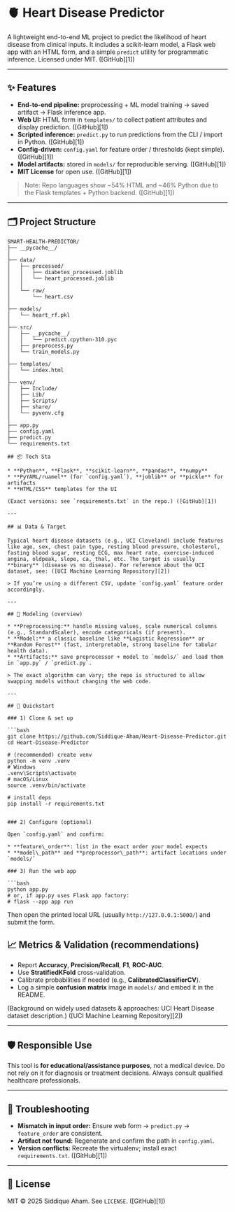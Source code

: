 
# 🫀 Heart Disease Predictor

A lightweight end-to-end ML project to predict the likelihood of heart disease from clinical inputs. It includes a scikit-learn model, a Flask web app with an HTML form, and a simple `predict` utility for programmatic inference. Licensed under MIT. ([GitHub][1])

---

## ✨ Features

* **End-to-end pipeline:** preprocessing + ML model training → saved artifact → Flask inference app.
* **Web UI:** HTML form in `templates/` to collect patient attributes and display prediction. ([GitHub][1])
* **Scripted inference:** `predict.py` to run predictions from the CLI / import in Python. ([GitHub][1])
* **Config-driven:** `config.yaml` for feature order / thresholds (kept simple). ([GitHub][1])
* **Model artifacts:** stored in `models/` for reproducible serving. ([GitHub][1])
* **MIT License** for open use. ([GitHub][1])

> Note: Repo languages show \~54% HTML and \~46% Python due to the Flask templates + Python backend. ([GitHub][1])

---

## 🗂️ Project Structure

```
SMART-HEALTH-PREDICTOR/
├── __pycache__/
│
├── data/
│   ├── processed/
│   │   ├── diabetes_processed.joblib
│   │   └── heart_processed.joblib
│   │
│   └── raw/
│       └── heart.csv
│
├── models/
│   └── heart_rf.pkl
│
├── src/
│   ├── __pycache__/
│   │   └── predict.cpython-310.pyc
│   ├── preprocess.py
│   └── train_models.py
│
├── templates/
│   └── index.html
│
├── venv/
│   ├── Include/
│   ├── Lib/
│   ├── Scripts/
│   ├── share/
│   └── pyvenv.cfg
│
├── app.py
├── config.yaml
├── predict.py
└── requirements.txt

## 📦 Tech Sta

* **Python**, **Flask**, **scikit-learn**, **pandas**, **numpy**
* **PyYAML/ruamel** (for `config.yaml`), **joblib** or **pickle** for artifacts
* **HTML/CSS** templates for the UI

(Exact versions: see `requirements.txt` in the repo.) ([GitHub][1])

---

## 📊 Data & Target

Typical heart disease datasets (e.g., UCI Cleveland) include features like age, sex, chest pain type, resting blood pressure, cholesterol, fasting blood sugar, resting ECG, max heart rate, exercise-induced angina, oldpeak, slope, ca, thal, etc. The target is usually **binary** (disease vs no disease). For reference about the UCI dataset, see: ([UCI Machine Learning Repository][2])

> If you’re using a different CSV, update `config.yaml` feature order accordingly.

---

## 🧠 Modeling (overview)

* **Preprocessing:** handle missing values, scale numerical columns (e.g., StandardScaler), encode categoricals (if present).
* **Model:** a classic baseline like **Logistic Regression** or **Random Forest** (fast, interpretable, strong baseline for tabular health data).
* **Artifacts:** save preprocessor + model to `models/` and load them in `app.py` / `predict.py`.

> The exact algorithm can vary; the repo is structured to allow swapping models without changing the web code.

---

## 🚀 Quickstart

### 1) Clone & set up

```bash
git clone https://github.com/Siddique-Aham/Heart-Disease-Predictor.git
cd Heart-Disease-Predictor

# (recommended) create venv
python -m venv .venv
# Windows
.venv\Scripts\activate
# macOS/Linux
source .venv/bin/activate

# install deps
pip install -r requirements.txt


### 2) Configure (optional)

Open `config.yaml` and confirm:

* **feature\_order**: list in the exact order your model expects
* **model\_path** and **preprocessor\_path**: artifact locations under `models/`

### 3) Run the web app

```bash
python app.py
# or, if app.py uses Flask app factory:
# flask --app app run
```

Then open the printed local URL (usually `http://127.0.0.1:5000/`) and submit the form.


## 📈 Metrics & Validation (recommendations)

* Report **Accuracy**, **Precision/Recall**, **F1**, **ROC-AUC**.
* Use **StratifiedKFold** cross-validation.
* Calibrate probabilities if needed (e.g., **CalibratedClassifierCV**).
* Log a simple **confusion matrix** image in `models/` and embed it in the README.

(Background on widely used datasets & approaches: UCI Heart Disease dataset description.) ([UCI Machine Learning Repository][2])

---

## 🛡️ Responsible Use

This tool is **for educational/assistance purposes**, not a medical device. Do not rely on it for diagnosis or treatment decisions. Always consult qualified healthcare professionals.

---

## 🧱 Troubleshooting

* **Mismatch in input order:** Ensure web form → `predict.py` → `feature_order` are consistent.
* **Artifact not found:** Regenerate and confirm the path in `config.yaml`.
* **Version conflicts:** Recreate the virtualenv; install exact `requirements.txt`. ([GitHub][1])

---

## 📄 License

MIT © 2025 Siddique Aham. See `LICENSE`. ([GitHub][1])





